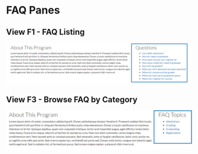 # FAQ Panes

## View F1 - FAQ Listing

![View F1 - FAQ Listing](../.gitbook/assets/f1-faq.PNG)

## View F3 - Browse FAQ by Category

![View F3 - Browse FAQ by Category](../.gitbook/assets/f3-browse.PNG)


